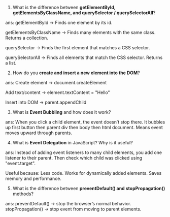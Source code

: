 1. What is the difference between **getElementById, getElementsByClassName, and querySelector / querySelectorAll**?

ans:
getElementById → Finds one element by its id.

getElementsByClassName → Finds many elements with the same class. Returns a collection.

querySelector → Finds the first element that matches a CSS selector.

querySelectorAll → Finds all elements that match the CSS selector. Returns a list.

2. How do you **create and insert a new element into the DOM**?

ans:
Create element → document.createElement

Add text/content → element.textContent = "Hello"

Insert into DOM → parent.appendChild

3. What is **Event Bubbling** and how does it work?

ans:
When you click a child element, the event doesn’t stop there. It bubbles up first button then parent div then body then html document.
Means event moves upward through parents.

4. What is **Event Delegation** in JavaScript? Why is it useful?

ans:
Instead of adding event listeners to many child elements, you add one listener to their parent.
Then check which child was clicked using
"event.target".

Useful because:
Less code.
Works for dynamically added elements.
Saves memory and performance.

5. What is the difference between **preventDefault() and stopPropagation()** methods?

ans:
preventDefault() → stop the browser’s normal behavior.
stopPropagation() → stop event from moving to parent elements.